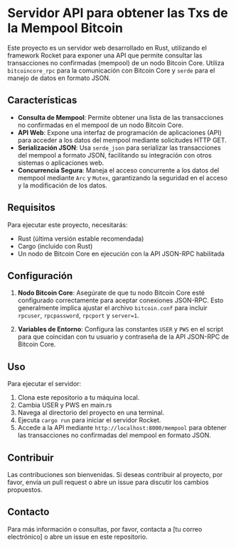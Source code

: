 # Servidor API para obtener las Txs de la Mempool Bitcoin

Este proyecto es un servidor web desarrollado en Rust, utilizando el framework Rocket para exponer una API que permite consultar las transacciones no confirmadas (mempool) de un nodo Bitcoin Core. Utiliza `bitcoincore_rpc` para la comunicación con Bitcoin Core y `serde` para el manejo de datos en formato JSON.

## Características

- **Consulta de Mempool**: Permite obtener una lista de las transacciones no confirmadas en el mempool de un nodo Bitcoin Core.
- **API Web**: Expone una interfaz de programación de aplicaciones (API) para acceder a los datos del mempool mediante solicitudes HTTP GET.
- **Serialización JSON**: Usa `serde_json` para serializar las transacciones del mempool a formato JSON, facilitando su integración con otros sistemas o aplicaciones web.
- **Concurrencia Segura**: Maneja el acceso concurrente a los datos del mempool mediante `Arc` y `Mutex`, garantizando la seguridad en el acceso y la modificación de los datos.

## Requisitos

Para ejecutar este proyecto, necesitarás:

- Rust (última versión estable recomendada)
- Cargo (incluido con Rust)
- Un nodo de Bitcoin Core en ejecución con la API JSON-RPC habilitada

## Configuración

1. **Nodo Bitcoin Core**: Asegúrate de que tu nodo Bitcoin Core esté configurado correctamente para aceptar conexiones JSON-RPC. Esto generalmente implica ajustar el archivo `bitcoin.conf` para incluir `rpcuser`, `rpcpassword`, `rpcport` y `server=1`.

2. **Variables de Entorno**: Configura las constantes `USER` y `PWS` en el script para que coincidan con tu usuario y contraseña de la API JSON-RPC de Bitcoin Core.

## Uso

Para ejecutar el servidor:

1. Clona este repositorio a tu máquina local.
2. Cambia USER y PWS en main.rs
3. Navega al directorio del proyecto en una terminal.
4. Ejecuta `cargo run` para iniciar el servidor Rocket.
5. Accede a la API mediante `http://localhost:8000/mempool` para obtener las transacciones no confirmadas del mempool en formato JSON.

## Contribuir

Las contribuciones son bienvenidas. Si deseas contribuir al proyecto, por favor, envía un pull request o abre un issue para discutir los cambios propuestos.


## Contacto

Para más información o consultas, por favor, contacta a [tu correo electrónico] o abre un issue en este repositorio.
